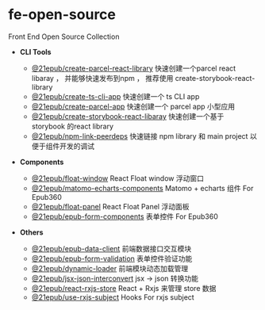 # fe-open-source
Front End Open Source Collection

- **CLI Tools**
  - [@21epub/create-parcel-react-library](https://www.npmjs.com/package/@21epub/create-parcel-react-library) 快速创建一个parcel react libaray ， 并能够快速发布到npm ， 推荐使用 create-storybook-react-library 
  - [@21epub/create-ts-cli-app](https://www.npmjs.com/package/@21epub/create-ts-cli-app) 快速创建一个 ts CLI app
  - [@21epub/create-parcel-app](https://www.npmjs.com/package/@21epub/create-parcel-app) 快速创建一个 parcel app 小型应用 
  - [@21epub/create-storybook-react-libaray](https://www.npmjs.com/package/@21epub/create-storybook-react-library) 快速创建一个基于 storybook 的react library 
  - [@21epub/npm-link-peerdeps](https://www.npmjs.com/package/@21epub/npm-link-peerdeps) 快速链接 npm library 和 main project 以便于组件开发的调试
  
- **Components**
  - [@21epub/float-window](https://www.npmjs.com/package/@21epub/float-window) React Float window 浮动窗口
  - [@21epub/matomo-echarts-components](https://www.npmjs.com/package/@21epub/matomo-echarts-components) Matomo + echarts 组件 For Epub360
  - [@21epub/float-panel](https://www.npmjs.com/package/@21epub/float-panel) React Float Panel 浮动面板
  - [@21epub/epub-form-components](https://www.npmjs.com/package/@21epub/epub-form-components) 表单控件 For Epub360 
  
- **Others**
  - [@21epub/epub-data-client](https://www.npmjs.com/package/@21epub/epub-data-client) 前端数据接口交互模块
  - [@21epub/epub-form-validation](https://www.npmjs.com/package/@21epub/epub-form-validation) 表单控件验证功能
  - [@21epub/dynamic-loader](https://www.npmjs.com/package/@21epub/dynamic-loader) 前端模块动态加载管理
  - [@21epub/jsx-json-interconvert](https://www.npmjs.com/package/@21epub/jsx-json-interconvert) jsx -> json 转换功能
  - [@21epub/react-rxjs-store](https://www.npmjs.com/package/@21epub/react-rxjs-store) React + Rxjs 来管理 store 数据
  - [@21epub/use-rxjs-subject](https://www.npmjs.com/package/@21epub/use-rxjs-subject) Hooks For rxjs subject 

   
